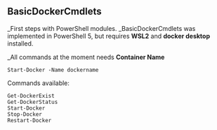 ## BasicDockerCmdlets

_First steps with PowerShell modules.
_BasicDockerCmdlets was implemented in PowerShell 5, but requires **WSL2** and **docker desktop** installed.

_All commands at the moment needs **Container Name**

```Start-Docker -Name dockername```

Commands available:

```
Get-DockerExist
Get-DockerStatus
Start-Docker
Stop-Docker
Restart-Docker
```


